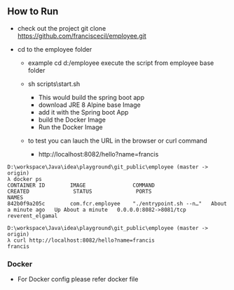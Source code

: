 ## How to Run 

* check out the project git clone https://github.com/franciscecil/employee.git

* cd to the employee folder
    * example cd d:/employee
execute the script from employee base folder 
    *  sh scripts\start.sh
        * This would build the spring boot app
        * download JRE 8 Alpine base Image
        * add it with the Spring boot App 
        * build the Docker Image 
        * Run the Docker Image
        
    * to test you can lauch the URL in the browser or curl command
        *  http://localhost:8082/hello?name=francis
        
        
```
D:\workspace\Java\idea\playground\git_public\employee (master -> origin)
λ docker ps
CONTAINER ID        IMAGE               COMMAND                  CREATED              STATUS              PORTS                    NAMES
842b0f9a205c        com.fcr.employee    "./entrypoint.sh --n…"   About a minute ago   Up About a minute   0.0.0.0:8082->8081/tcp   reverent_elgamal

D:\workspace\Java\idea\playground\git_public\employee (master -> origin)
λ curl http://localhost:8082/hello?name=francis
francis

```

### Docker 

* For Docker config please refer docker file
